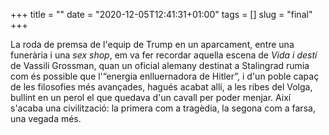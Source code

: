+++
title = ""
date = "2020-12-05T12:41:31+01:00"
tags = []
slug = "final"
+++

La roda de premsa de l'equip de Trump en un aparcament, entre una funerària i una *sex shop*, em va fer recordar aquella escena de *Vida i destí* de Vassili Grossman, quan un oficial alemany destinat a Stalingrad rumia com és possible que l'“energia enlluernadora de Hitler”, i d'un poble capaç de les filosofies més avançades, hagués acabat allí, a les ribes del Volga, bullint en un perol el que quedava d'un cavall per poder menjar. Així s'acaba una civilització: la primera com a tragèdia, la segona com a farsa, una vegada més.